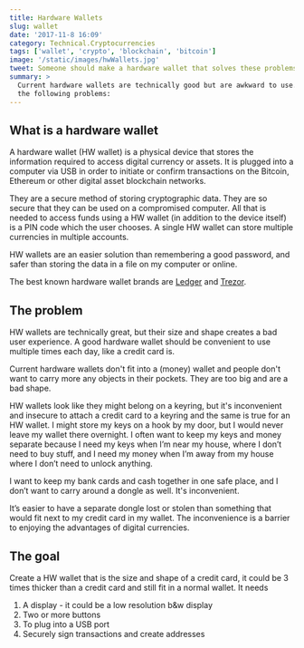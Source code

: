 ```yaml
---
title: Hardware Wallets
slug: wallet
date: '2017-11-8 16:09'
category: Technical.Cryptocurrencies
tags: ['wallet', 'crypto', 'blockchain', 'bitcoin']
image: '/static/images/hwWallets.jpg'
tweet: Someone should make a hardware wallet that solves these problems #crypto #trezor #ledger
summary: >
  Current hardware wallets are technically good but are awkward to use. A good solution would solve
  the following problems:
---
```


## What is a hardware wallet

A hardware wallet (HW wallet) is a physical device that stores the information required to access
digital currency or assets. It is plugged into a computer via USB in order to initiate or confirm
transactions on the Bitcoin, Ethereum or other digital asset blockchain networks.

They are a secure method of storing cryptographic data. They are so secure that they can be used on
a compromised computer. All that is needed to access funds using a HW wallet (in addition to the
device itself) is a PIN code which the user chooses. A single HW wallet can store multiple
currencies in multiple accounts.

HW wallets are an easier solution than remembering a good password, and safer than storing the data
in a file on my computer or online.

The best known hardware wallet brands are [Ledger](https://www.ledgerwallet.com/) and
[Trezor](https://trezor.io/).

## The problem

HW wallets are technically great, but their size and shape creates a bad user experience. A good
hardware wallet should be convenient to use multiple times each day, like a credit card is.

Current hardware wallets don't fit into a (money) wallet and people don't want to carry more any
objects in their pockets. They are too big and are a bad shape.

HW wallets look like they might belong on a keyring, but it's inconvenient and insecure to attach a
credit card to a keyring and the same is true for an HW wallet. I might store my keys on a hook by
my door, but I would never leave my wallet there overnight. I often want to keep my keys and money
separate because I need my keys when I’m near my house, where I don’t need to buy stuff, and I need
my money when I’m away from my house where I don’t need to unlock anything.

I want to keep my bank cards and cash together in one safe place, and I don’t want to carry around a
dongle as well. It's inconvenient.

It’s easier to have a separate dongle lost or stolen than something that would fit next to my credit
card in my wallet. The inconvenience is a barrier to enjoying the advantages of digital currencies.

## The goal

Create a HW wallet that is the size and shape of a credit card, it could be 3 times thicker than a
credit card and still fit in a normal wallet. It needs

1. A display - it could be a low resolution b&w display
2. Two or more buttons
3. To plug into a USB port
4. Securely sign transactions and create addresses
